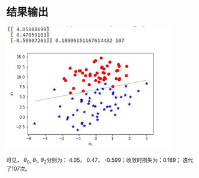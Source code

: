 
# 结果输出

![res](https://github.com/dwykat/week_algorithm/blob/master/LR_190707/linear_res.jpg)

可见， $\theta_0$, $\theta_1$, $\theta_2$分别为： 4.05， 0.47， -0.599；收敛时损失为：0.189； 迭代了107次。
